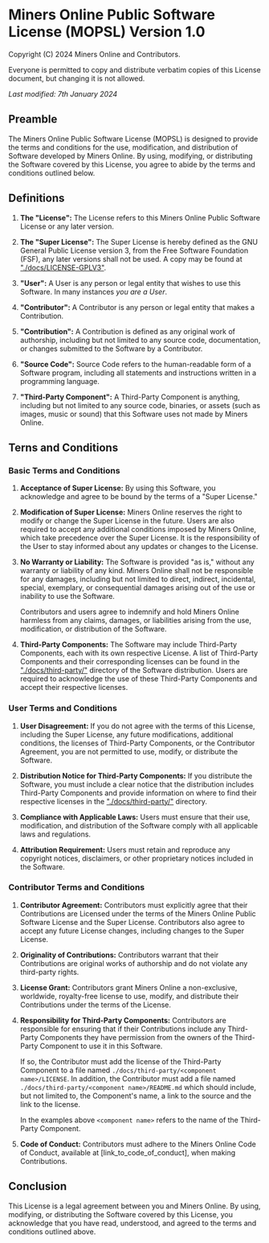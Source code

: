 # Miners Online Public Software License (MOPSL) Version 1.0

Copyright (C) 2024 Miners Online and Contributors.

Everyone is permitted to copy and distribute verbatim copies of this License document, but changing it is not allowed.

<!-- markdownlint-disable MD036 -->
*Last modified: 7th January 2024*

## Preamble

The Miners Online Public Software License (MOPSL) is designed to provide the terms and conditions for the use, modification, and distribution of Software developed by Miners Online. By using, modifying, or distributing the Software covered by this License, you agree to abide by the terms and conditions outlined below.

## Definitions

1. **The "License":**
   The License refers to this Miners Online Public Software License or any later version.

2. **The "Super License":**
    The Super License is hereby defined as the GNU General Public License version 3, from the Free Software Foundation (FSF), any later versions shall not be used. A copy may be found at ["./docs/LICENSE-GPLV3"](./docs/LICENSE-GPLV3).

3. **"User":**
   A User is any person or legal entity that wishes to use this Software. In many instances *you are a User*.

4. **"Contributor":**
   A Contributor is any person or legal entity that makes a Contribution.

5. **"Contribution":**
   A Contribution is defined as any original work of authorship, including but not limited to any source code, documentation, or changes submitted to the Software by a Contributor.

6. **"Source Code":**
   Source Code refers to the human-readable form of a Software program, including all statements and instructions written in a programming language.

7. **"Third-Party Component":**
   A Third-Party Component is anything, including but not limited to any source code, binaries, or assets (such as images, music or sound) that this Software uses not made by Miners Online.

## Terns and Conditions

### Basic Terms and Conditions

1. **Acceptance of Super License:**
   By using this Software, you acknowledge and agree to be bound by the terms of a "Super License."

2. **Modification of Super License:**
   Miners Online reserves the right to modify or change the Super License in the future. Users are also required to accept any additional conditions imposed by Miners Online, which take precedence over the Super License. It is the responsibility of the User to stay informed about any updates or changes to the License.

3. **No Warranty or Liability:**
   The Software is provided "as is," without any warranty or liability of any kind. Miners Online shall not be responsible for any damages, including but not limited to direct, indirect, incidental, special, exemplary, or consequential damages arising out of the use or inability to use the Software.

   Contributors and users agree to indemnify and hold Miners Online harmless from any claims, damages, or liabilities arising from the use, modification, or distribution of the Software.

4. **Third-Party Components:**
   The Software may include Third-Party Components, each with its own respective License. A list of Third-Party Components and their corresponding licenses can be found in the ["./docs/third-party/"](./docs/third-party) directory of the Software distribution. Users are required to acknowledge the use of these Third-Party Components and accept their respective licenses.

### User Terms and Conditions

1. **User Disagreement:**
   If you do not agree with the terms of this License, including the Super License, any future modifications, additional conditions, the licenses of Third-Party Components, or the Contributor Agreement, you are not permitted to use, modify, or distribute the Software.

2. **Distribution Notice for Third-Party Components:**
   If you distribute the Software, you must include a clear notice that the distribution includes Third-Party Components and provide information on where to find their respective licenses in the ["./docs/third-party/"](./docs/third-party) directory.

3. **Compliance with Applicable Laws:**
   Users must ensure that their use, modification, and distribution of the Software comply with all applicable laws and regulations.

4. **Attribution Requirement:**
   Users must retain and reproduce any copyright notices, disclaimers, or other proprietary notices included in the Software.

### Contributor Terms and Conditions

1. **Contributor Agreement:**
   Contributors must explicitly agree that their Contributions are Licensed under the terms of the Miners Online Public Software License and the Super License. Contributors also agree to accept any future License changes, including changes to the Super License.

2. **Originality of Contributions:**
   Contributors warrant that their Contributions are original works of authorship and do not violate any third-party rights.

3. **License Grant:**
   Contributors grant Miners Online a non-exclusive, worldwide, royalty-free license to use, modify, and distribute their Contributions under the terms of the License.

4. **Responsibility for Third-Party Components:**
   Contributors are responsible for ensuring that if their Contributions include any Third-Party Components they have permission from the owners of the Third-Party Component to use it in this Software.

   If so, the Contributor must add the license of the Third-Party Component to a file named `./docs/third-party/<component name>/LICENSE`. In addition, the Contributor must add a file named `./docs/third-party/<component name>/README.md` which should include, but not limited to, the Component's name, a link to the source and the link to the license.

   In the examples above `<component name>` refers to the name of the Third-Party Component.

5. **Code of Conduct:**
   Contributors must adhere to the Miners Online Code of Conduct, available at [link_to_code_of_conduct], when making Contributions.

## Conclusion

This License is a legal agreement between you and Miners Online. By using, modifying, or distributing the Software covered by this License, you acknowledge that you have read, understood, and agreed to the terms and conditions outlined above.

<!-- For any questions regarding this License or the licenses of Third-Party Components, please contact Miners Online at [contact@minersonline.uk]. -->
